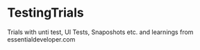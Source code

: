 # TestingTrials
Trials with unti test, UI Tests, Snaposhots etc. and learnings from essentialdeveloper.com
